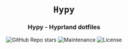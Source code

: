 <div align="center">

# `Hypy`

<h3>
  Hypy - Hyprland dotfiles
</h3>

<!-- Badges -->

![GitHub Repo stars](https://img.shields.io/github/stars/nemo256/hypy?style=for-the-badge)
![Maintenance](https://shields.io/maintenance/yes/2024?style=for-the-badge)
![License](https://shields.io/github/license/nemo256/hypy?style=for-the-badge)

</div>
